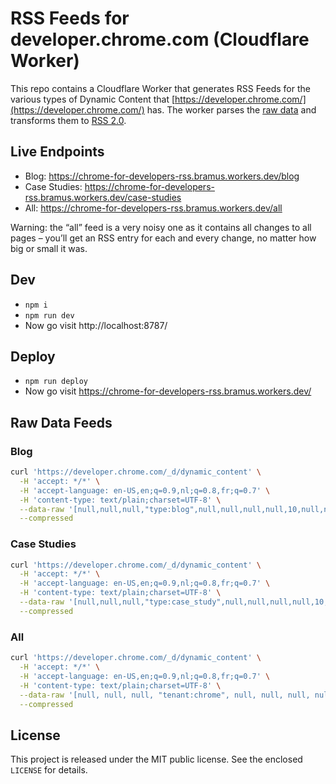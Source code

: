 # RSS Feeds for developer.chrome.com (Cloudflare Worker)

This repo contains a Cloudflare Worker that generates RSS Feeds for the various types of Dynamic Content that [https://developer.chrome.com/](https://developer.chrome.com/) has. The worker parses the [raw data](#raw-data-feeds) and transforms them to [RSS 2.0](https://www.rssboard.org/rss-specification).

## Live Endpoints

- Blog: https://chrome-for-developers-rss.bramus.workers.dev/blog
- Case Studies: https://chrome-for-developers-rss.bramus.workers.dev/case-studies
- All: https://chrome-for-developers-rss.bramus.workers.dev/all

Warning: the “all” feed is a very noisy one as it contains all changes to all pages – you’ll get an RSS entry for each and every change, no matter how big or small it was.

## Dev

- `npm i`
- `npm run dev`
- Now go visit http://localhost:8787/

## Deploy

- `npm run deploy`
- Now go visit https://chrome-for-developers-rss.bramus.workers.dev/

## Raw Data Feeds

### Blog

```bash
curl 'https://developer.chrome.com/_d/dynamic_content' \
  -H 'accept: */*' \
  -H 'accept-language: en-US,en;q=0.9,nl;q=0.8,fr;q=0.7' \
  -H 'content-type: text/plain;charset=UTF-8' \
  --data-raw '[null,null,null,"type:blog",null,null,null,null,10,null,null,null,2]' \
  --compressed
```

### Case Studies

```bash
curl 'https://developer.chrome.com/_d/dynamic_content' \
  -H 'accept: */*' \
  -H 'accept-language: en-US,en;q=0.9,nl;q=0.8,fr;q=0.7' \
  -H 'content-type: text/plain;charset=UTF-8' \
  --data-raw '[null,null,null,"type:case_study",null,null,null,null,10,null,null,null,1]' \
  --compressed
```

### All

```bash
curl 'https://developer.chrome.com/_d/dynamic_content' \
  -H 'accept: */*' \
  -H 'accept-language: en-US,en;q=0.9,nl;q=0.8,fr;q=0.7' \
  -H 'content-type: text/plain;charset=UTF-8' \
  --data-raw '[null, null, null, "tenant:chrome", null, null, null, null, 100, null, null, null, 2, 1]' \
  --compressed
```

## License

This project is released under the MIT public license. See the enclosed `LICENSE` for details.
